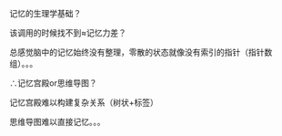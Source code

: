 记忆的生理学基础？

该调用的时候找不到$\approx$记忆力差？

总感觉脑中的记忆始终没有整理，零散的状态就像没有索引的指针（指针数组）。。。

$\therefore$记忆宫殿or思维导图？

记忆宫殿难以构建复杂关系（树状+标签）

思维导图难以直接记忆。。。

